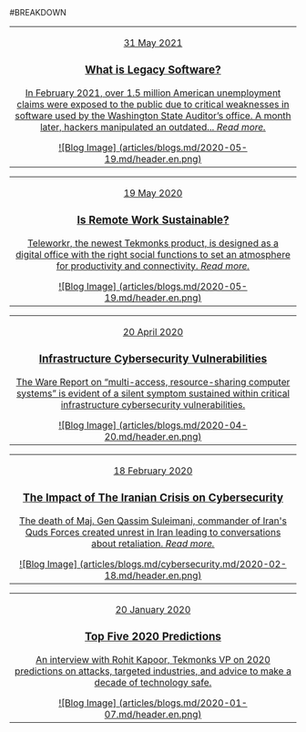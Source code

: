 <div class="bloglists" markdown="1">
#BREAKDOWN

|   |
|:------------:|
|[<p class="date">31 May 2021</p><div class="bloglist"><h3>What is Legacy Software?</h3><p>In February 2021, over 1.5 million American unemployment claims were exposed to the public due to critical weaknesses in software used by the Washington State Auditor’s office. A month later, hackers manipulated an outdated... *Read more.*</p></div> ![Blog Image] (articles/blogs.md/2020-05-19.md/header.en.png)]({{#makeLink}}./blogarticle.html?blogs_path=./blogs.md/2021-05-31.md&menu_path=/{{/makeLink}})|

|   |
|:------------:|
|[<p class="date">19 May 2020</p><div class="bloglist"><h3>Is Remote Work Sustainable?</h3><p>Teleworkr, the newest Tekmonks product, is designed as a digital office with the right social functions to set an atmosphere for productivity and connectivity. *Read more.*</p></div> ![Blog Image] (articles/blogs.md/2020-05-19.md/header.en.png)]({{#makeLink}}./blogarticle.html?blogs_path=./blogs.md/2020-05-19.md&menu_path=/{{/makeLink}})|

|   |
|:------------:|
|[<p class="date">20 April 2020</p><div class="bloglist"><h3> Infrastructure Cybersecurity Vulnerabilities</h3><p>The Ware Report on “multi-access, resource-sharing computer systems” is evident of a silent symptom sustained within critical infrastructure cybersecurity vulnerabilities.</p></div> ![Blog Image] (articles/blogs.md/2020-04-20.md/header.en.png)]({{#makeLink}}./blogarticle.html?blogs_path=./blogs.md/2020-04-20.md&menu_path=/{{/makeLink}})|

|   |
|:------------:|
|[<p class="date">18 February 2020</p><div class="bloglist"><h3>The Impact of The Iranian Crisis on Cybersecurity</h3><p>The death of Maj. Gen Qassim Suleimani, commander of Iran's Quds Forces created unrest in Iran leading to conversations about retaliation. *Read more.*</p></div> ![Blog Image] (articles/blogs.md/cybersecurity.md/2020-02-18.md/header.en.png)]({{#makeLink}}./blogarticle.html?blogs_path=./blogs.md/cybersecurity.md/2020-02-18.md&menu_path=/{{/makeLink}})|

|   |
|:------------:|
|[<p class="date">20 January 2020</p><div class="bloglist"><h3>Top Five 2020 Predictions</h3><p>An interview with Rohit Kapoor, Tekmonks VP on 2020 predictions on attacks, targeted industries, and advice to make a decade of technology safe.</p></div> ![Blog Image] (articles/blogs.md/2020-01-07.md/header.en.png)]({{#makeLink}}./blogarticle.html?blogs_path=./blogs.md/2020-01-07.md&menu_path=/{{/makeLink}})|
</div>